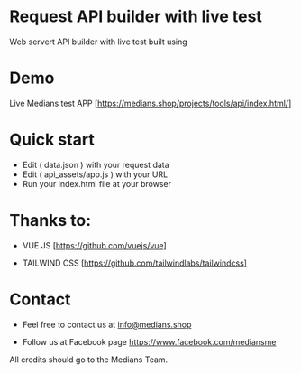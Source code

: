 # Request API builder with live test
Web servert API builder with live test built using 


# Demo
Live Medians test APP 
[https://medians.shop/projects/tools/api/index.html/]


# Quick start
- Edit ( data.json ) with your request data 
- Edit ( api_assets/app.js ) with your URL  
- Run your index.html file at your browser




# Thanks to:

-  VUE.JS [https://github.com/vuejs/vue] 

-  TAILWIND CSS [https://github.com/tailwindlabs/tailwindcss]



# Contact
- Feel free to contact us at info@medians.shop

- Follow us at Facebook page https://www.facebook.com/mediansme

All credits should go to the Medians Team.
